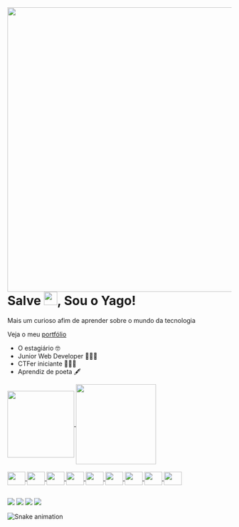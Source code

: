 <img align="right" src="https://raw.githubusercontent.com/gist/Intern-Yago/8d96838240df3df711f2a4fd6ee9736c/raw/46d21ba3540ac738c1d3018dea9077bc5a374b59/githubcard.svg" height="640em"/>
<h1>Salve <img src="https://raw.githubusercontent.com/kaueMarques/kaueMarques/master/hi.gif" height="30px">, Sou o Yago!</h1>
Mais um curioso afim de aprender sobre o mundo da tecnologia

<p>Veja o meu <a href="https://intern-yago.github.io/" target="_blank">portfólio</a></p>

- O estagiário 🤓
- Junior Web Developer 👨🏽‍💻
- CTFer iniciante 🕵🏽‍♂️
- Aprendiz de poeta 🖋️
<div align="left">
  <a href="https://github.com/intern-yago">
  <img align="center" height="150em" src="https://github-readme-stats.vercel.app/api?username=intern-yago&show_icons=true&include_all_commits=false&count_private=true&text_color=FFFFFF&title_color=ff6e00&bg_color=000000&icon_color=ff0000&boder_color=FFFFFF&include_all_commits=true"/>
  <img align="center" height="180em" src="https://github-readme-stats.vercel.app/api/top-langs/?username=intern-yago&layout=compact&langs_count=5&text_color=FFFFFF&title_color=ffFFff&bg_color=000000&icon_color=0033CC&boder_color=FFFFFF"/>
</div>
 <div style="display: inline_block">
  <br/>
  <img align="center" height="30" width="40" src="https://cdn.jsdelivr.net/gh/devicons/devicon/icons/react/react-original.svg"/>
  <img align="center" height="30" width="40" src="https://cdn.jsdelivr.net/gh/devicons/devicon/icons/electron/electron-original.svg"/>
  <img align="center" height="30" width="40" src="https://cdn.jsdelivr.net/gh/devicons/devicon/icons/javascript/javascript-plain.svg"/>
  <img align="center" height="30" width="40" src="https://cdn.jsdelivr.net/gh/devicons/devicon/icons//html5/html5-original.svg"/>
  <img align="center" height="30" width="40" src="https://cdn.jsdelivr.net/gh/devicons/devicon/icons/css3/css3-original.svg"/>
  <img align="center" height="30" width="40" src="https://cdn.jsdelivr.net/gh/devicons/devicon/icons/python/python-original.svg"/>
  <img align="center" height="30" width="40" src="https://cdn.jsdelivr.net/gh/devicons/devicon/icons/django/django-plain.svg"/>
  <img align="center" height="30" width="40" src="https://cdn.jsdelivr.net/gh/devicons/devicon/icons/postgresql/postgresql-original.svg"/>
  <img align="center" height="30" width="40" src="https://cdn.jsdelivr.net/gh/devicons/devicon/icons/mysql/mysql-original.svg"/>
   
    
</div>
  
  ##
  
  <div>
    <a href="https://instagram.com/ti_intern" target="_blank"><img src="https://img.shields.io/badge/-Instagram-%23E4405F?style=for-the-badge&logo=instagram&logoColor=white" target="_blank"></a>
    <a href="https://mail.google.com/mail/?view=cm&fs=1&tf=1&to=yago.commercial@gmail.com"><img src="https://img.shields.io/badge/-Gmail-ff0000?style=for-the-badge&logo=gmail&logoColor=white" target="_blank"></a>
  <a href="https://www.linkedin.com/in/yago-victor-0892481b4/" target="_blank"><img src="https://img.shields.io/badge/-LinkedIn-0071aa?style=for-the-badge&logo=linkedin&logoColor=white" target="_blank"></a> 
    <a href="https://twitter.com/pequeno_poetist" target="_blank"><img src="https://img.shields.io/badge/Twitter-1A8CD8?style=for-the-badge&logo=twitter&logoColor=white" target="_blank"></a> 
  </div>
  
  ![Snake animation](https://github.com/intern-yago/intern-yago/blob/output/github-contribution-grid-snake.svg)

